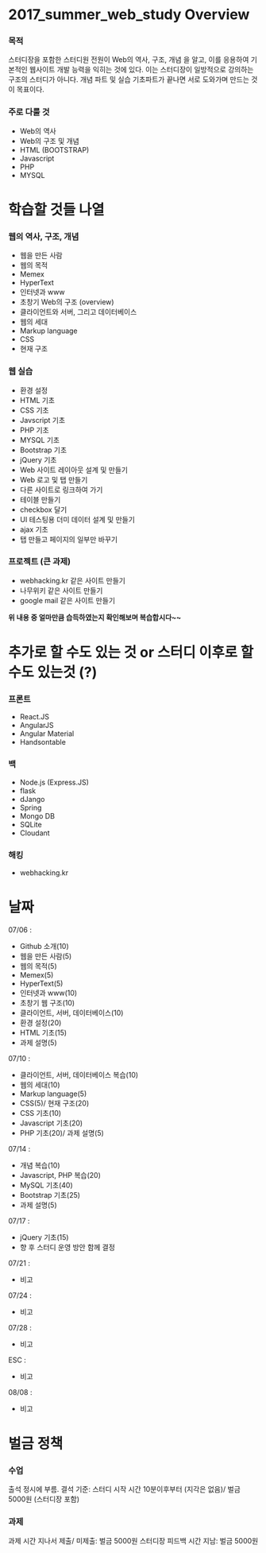# 2017_summer_web_study Overview

### 목적
스터디장을 포함한 스터디원 전원이 Web의 역사, 구조, 개념 을 알고,
이를 응용하여 기본적인 웹사이트 개발 능력을 익히는 것에 있다.
이는 스터디장이 일방적으로 강의하는 구조의 스터디가 아니다.
개념 파트 및 실습 기초파트가 끝나면 서로 도와가며 만드는 것이 목표이다.

### 주로 다룰 것
* Web의 역사
* Web의 구조 및 개념
* HTML (BOOTSTRAP)
* Javascript
* PHP
* MYSQL

# 학습할 것들 나열

### 웹의 역사, 구조, 개념
* 웹을 만든 사람
* 웹의 목적
* Memex
* HyperText
* 인터넷과 www
* 초창기 Web의 구조 (overview)
* 클라이언트와 서버, 그리고 데이터베이스
* 웹의 세대
* Markup language
* CSS
* 현재 구조

### 웹 실습
* 환경 설정
* HTML 기초
* CSS 기초
* Javscript 기초
* PHP 기초
* MYSQL 기초
* Bootstrap 기초
* jQuery 기초
* Web 사이트 레이아웃 설계 및 만들기
* Web 로고 및 탭 만들기
* 다른 사이트로 링크하여 가기
* 테이블 만들기
* checkbox 달기
* UI 테스팅용 더미 데이터 설계 및 만들기
* ajax 기초
* 탭 만들고 페이지의 일부만 바꾸기

### 프로젝트 (큰 과제)
* webhacking.kr 같은 사이트 만들기
* 나무위키 같은 사이트 만들기
* google mail 같은 사이트 만들기


__위 내용 중 얼마만큼 습득하였는지 확인해보며 복습합시다~~__

# 추가로 할 수도 있는 것 or 스터디 이후로 할 수도 있는것 (?)
### 프론트
* React.JS
* AngularJS
* Angular Material
* Handsontable

### 백
* Node.js (Express.JS)
* flask
* dJango
* Spring
* Mongo DB
* SQLite
* Cloudant


### 해킹
* webhacking.kr

# 날짜
07/06 :
* Github 소개(10)
* 웹을 만든 사람(5)
* 웹의 목적(5)
* Memex(5)
* HyperText(5)
* 인터넷과 www(10)
* 초창기 웹 구조(10)
* 클라이언트, 서버, 데이터베이스(10)
* 환경 설정(20)
* HTML 기초(15)
* 과제 설명(5)

07/10 :
* 클라이언트, 서버, 데이터베이스 복습(10)
* 웹의 세대(10)
* Markup language(5)
* CSS(5)/ 현재 구조(20)
* CSS 기초(10)
* Javascript 기초(20)
* PHP 기초(20)/ 과제 설명(5)

07/14 :
* 개념 복습(10)
* Javascript, PHP 복습(20)
* MySQL 기초(40)
* Bootstrap 기초(25)
* 과제 설명(5)

07/17 :
* jQuery 기초(15)
* 향 후 스터디 운영 방안 함께 결정

07/21 :
* 비고

07/24 :
* 비고

07/28 :
* 비고

ESC :
* 비고

08/08 :
* 비고

# 벌금 정책

### 수업
출석 정시에 부름.
결석 기준: 스터디 시작 시간 10분이후부터 (지각은 없음)/ 벌금 5000원 (스터디장 포함)

### 과제
과제 시간 지나서 제출/ 미제출: 벌금 5000원
스터디장 피드백 시간 지남: 벌금 5000원
